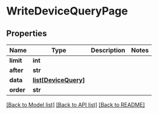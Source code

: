 # WriteDeviceQueryPage

## Properties
Name | Type | Description | Notes
------------ | ------------- | ------------- | -------------
**limit** | **int** |  | 
**after** | **str** |  | 
**data** | [**list[DeviceQuery]**](DeviceQuery.md) |  | 
**order** | **str** |  | 

[[Back to Model list]](../README.md#documentation-for-models) [[Back to API list]](../README.md#documentation-for-api-endpoints) [[Back to README]](../README.md)


